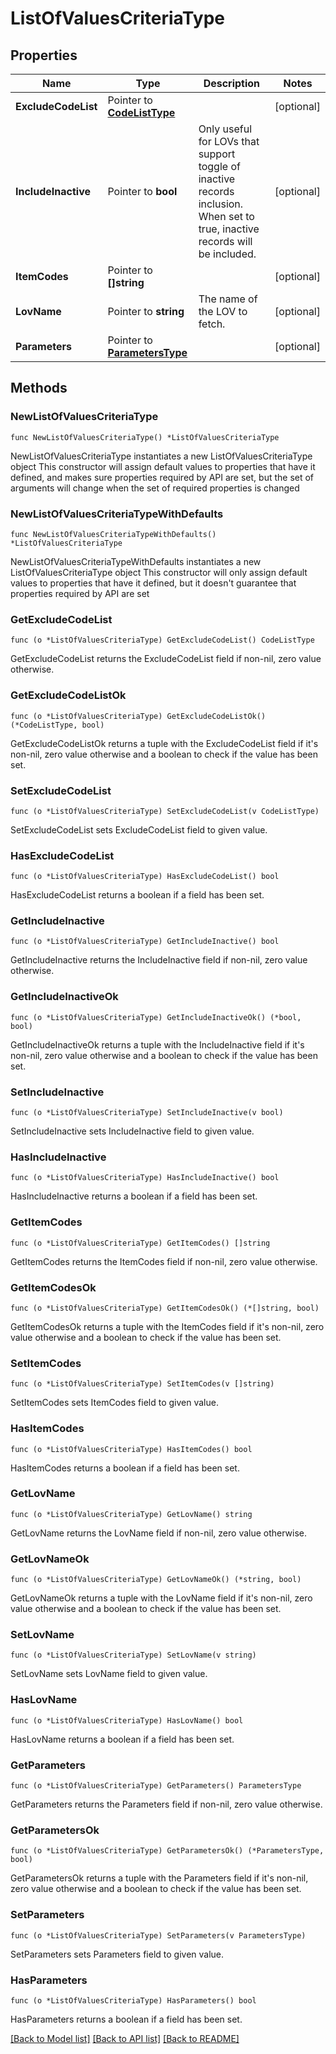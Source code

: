 # ListOfValuesCriteriaType

## Properties

Name | Type | Description | Notes
------------ | ------------- | ------------- | -------------
**ExcludeCodeList** | Pointer to [**CodeListType**](CodeListType.md) |  | [optional] 
**IncludeInactive** | Pointer to **bool** | Only useful for LOVs that support toggle of inactive records inclusion. When set to true, inactive records will be included. | [optional] 
**ItemCodes** | Pointer to **[]string** |  | [optional] 
**LovName** | Pointer to **string** | The name of the LOV to fetch. | [optional] 
**Parameters** | Pointer to [**ParametersType**](ParametersType.md) |  | [optional] 

## Methods

### NewListOfValuesCriteriaType

`func NewListOfValuesCriteriaType() *ListOfValuesCriteriaType`

NewListOfValuesCriteriaType instantiates a new ListOfValuesCriteriaType object
This constructor will assign default values to properties that have it defined,
and makes sure properties required by API are set, but the set of arguments
will change when the set of required properties is changed

### NewListOfValuesCriteriaTypeWithDefaults

`func NewListOfValuesCriteriaTypeWithDefaults() *ListOfValuesCriteriaType`

NewListOfValuesCriteriaTypeWithDefaults instantiates a new ListOfValuesCriteriaType object
This constructor will only assign default values to properties that have it defined,
but it doesn't guarantee that properties required by API are set

### GetExcludeCodeList

`func (o *ListOfValuesCriteriaType) GetExcludeCodeList() CodeListType`

GetExcludeCodeList returns the ExcludeCodeList field if non-nil, zero value otherwise.

### GetExcludeCodeListOk

`func (o *ListOfValuesCriteriaType) GetExcludeCodeListOk() (*CodeListType, bool)`

GetExcludeCodeListOk returns a tuple with the ExcludeCodeList field if it's non-nil, zero value otherwise
and a boolean to check if the value has been set.

### SetExcludeCodeList

`func (o *ListOfValuesCriteriaType) SetExcludeCodeList(v CodeListType)`

SetExcludeCodeList sets ExcludeCodeList field to given value.

### HasExcludeCodeList

`func (o *ListOfValuesCriteriaType) HasExcludeCodeList() bool`

HasExcludeCodeList returns a boolean if a field has been set.

### GetIncludeInactive

`func (o *ListOfValuesCriteriaType) GetIncludeInactive() bool`

GetIncludeInactive returns the IncludeInactive field if non-nil, zero value otherwise.

### GetIncludeInactiveOk

`func (o *ListOfValuesCriteriaType) GetIncludeInactiveOk() (*bool, bool)`

GetIncludeInactiveOk returns a tuple with the IncludeInactive field if it's non-nil, zero value otherwise
and a boolean to check if the value has been set.

### SetIncludeInactive

`func (o *ListOfValuesCriteriaType) SetIncludeInactive(v bool)`

SetIncludeInactive sets IncludeInactive field to given value.

### HasIncludeInactive

`func (o *ListOfValuesCriteriaType) HasIncludeInactive() bool`

HasIncludeInactive returns a boolean if a field has been set.

### GetItemCodes

`func (o *ListOfValuesCriteriaType) GetItemCodes() []string`

GetItemCodes returns the ItemCodes field if non-nil, zero value otherwise.

### GetItemCodesOk

`func (o *ListOfValuesCriteriaType) GetItemCodesOk() (*[]string, bool)`

GetItemCodesOk returns a tuple with the ItemCodes field if it's non-nil, zero value otherwise
and a boolean to check if the value has been set.

### SetItemCodes

`func (o *ListOfValuesCriteriaType) SetItemCodes(v []string)`

SetItemCodes sets ItemCodes field to given value.

### HasItemCodes

`func (o *ListOfValuesCriteriaType) HasItemCodes() bool`

HasItemCodes returns a boolean if a field has been set.

### GetLovName

`func (o *ListOfValuesCriteriaType) GetLovName() string`

GetLovName returns the LovName field if non-nil, zero value otherwise.

### GetLovNameOk

`func (o *ListOfValuesCriteriaType) GetLovNameOk() (*string, bool)`

GetLovNameOk returns a tuple with the LovName field if it's non-nil, zero value otherwise
and a boolean to check if the value has been set.

### SetLovName

`func (o *ListOfValuesCriteriaType) SetLovName(v string)`

SetLovName sets LovName field to given value.

### HasLovName

`func (o *ListOfValuesCriteriaType) HasLovName() bool`

HasLovName returns a boolean if a field has been set.

### GetParameters

`func (o *ListOfValuesCriteriaType) GetParameters() ParametersType`

GetParameters returns the Parameters field if non-nil, zero value otherwise.

### GetParametersOk

`func (o *ListOfValuesCriteriaType) GetParametersOk() (*ParametersType, bool)`

GetParametersOk returns a tuple with the Parameters field if it's non-nil, zero value otherwise
and a boolean to check if the value has been set.

### SetParameters

`func (o *ListOfValuesCriteriaType) SetParameters(v ParametersType)`

SetParameters sets Parameters field to given value.

### HasParameters

`func (o *ListOfValuesCriteriaType) HasParameters() bool`

HasParameters returns a boolean if a field has been set.


[[Back to Model list]](../README.md#documentation-for-models) [[Back to API list]](../README.md#documentation-for-api-endpoints) [[Back to README]](../README.md)


